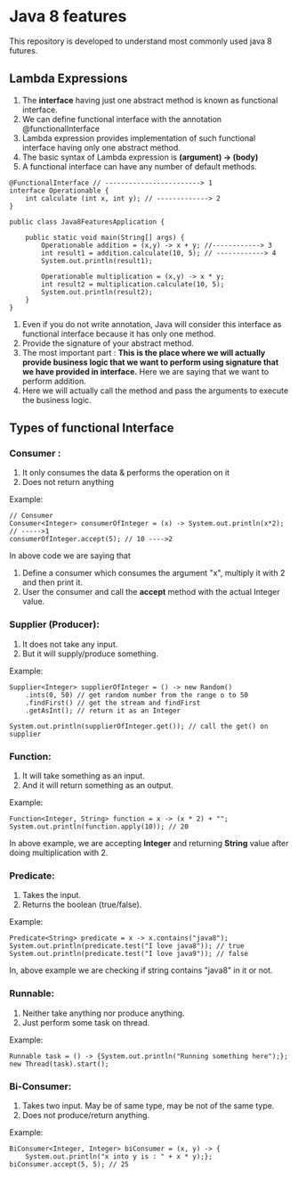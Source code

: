 # Java 8 features
This repository is developed to understand most commonly used java 8 futures.

## **Lambda Expressions**
1. The **interface** having just one abstract method is known as functional interface.
2. We can define functional interface with the annotation @functionalInterface
3. Lambda expression provides implementation of such functional interface having only one abstract method.
4. The basic syntax of Lambda expression is **(argument) → (body)**
5. A functional interface can have any number of default methods.

```
@FunctionalInterface // ------------------------> 1
interface Operationable {
	int calculate (int x, int y); // -------------> 2
}

public class Java8FeaturesApplication {

	public static void main(String[] args) {
		Operationable addition = (x,y) -> x + y; //------------> 3
		int result1 = addition.calculate(10, 5); // ------------> 4
		System.out.println(result1);

		Operationable multiplication = (x,y) -> x * y;
		int result2 = multiplication.calculate(10, 5);
		System.out.println(result2);
	}
}
```
1. Even if you do not write annotation, Java will consider this interface as functional interface because it has only one method.
2. Provide the signature of your abstract method.
3. The most important part : **This is the place where we will actually provide business logic that we want to perform using signature that we have provided in interface.** Here we are saying that we want to perform addition.
4. Here we will actually call the method and pass the arguments to execute the business logic.

## **Types of functional Interface**
### Consumer :
1. It only consumes the data & performs the operation on it
2. Does not return anything

Example:
```
// Consumer
Consumer<Integer> consumerOfInteger = (x) -> System.out.println(x*2); // ----->1
consumerOfInteger.accept(5); // 10 ---->2
```
In above code we are saying that
1. Define a consumer which consumes the argument "x", multiply it with 2 and then print it.
2.  User the consumer and call the **accept** method with the actual Integer value. 

### Supplier (Producer):
1. It does not take any input.
2. But it will supply/produce something.

Example:
```
Supplier<Integer> supplierOfInteger = () -> new Random()
	.ints(0, 50) // get random number from the range o to 50
	.findFirst() // get the stream and findFirst
	.getAsInt(); // return it as an Integer
	
System.out.println(supplierOfInteger.get()); // call the get() on supplier
```

### Function:
1. It will take something as an input.
2. And it will return something as an output.

Example:
```
Function<Integer, String> function = x -> (x * 2) + "";
System.out.println(function.apply(10)); // 20
```
In above example, we are accepting **Integer** and returning **String** value after doing multiplication with 2.

### Predicate:
1. Takes the input.
2. Returns the boolean (true/false).

Example:
```
Predicate<String> predicate = x -> x.contains("java8");
System.out.println(predicate.test("I love java8")); // true
System.out.println(predicate.test("I love java9")); // false
```
In, above example we are checking if string contains "java8" in it or not.

### Runnable:
1. Neither take anything nor produce anything.
2. Just perform some task on thread.

Example:
```
Runnable task = () -> {System.out.println("Running something here");};
new Thread(task).start();
```

### Bi-Consumer:
1. Takes two input. May be of same type, may be not of the same type.
2. Does not produce/return anything.

Example:
```
BiConsumer<Integer, Integer> biConsumer = (x, y) -> {
	System.out.println("x into y is : " + x * y);};
biConsumer.accept(5, 5); // 25
```
